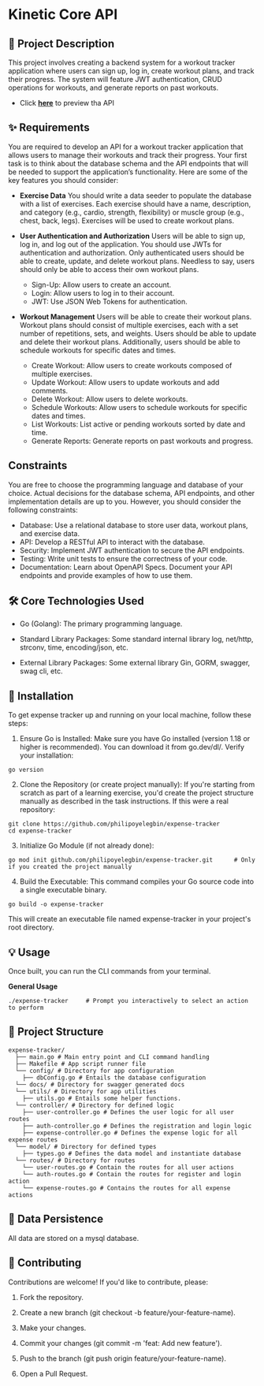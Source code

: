 # Kinetic Core API

## 📝 Project Description

This project involves creating a backend system for a workout tracker application where users can sign up, log in, create workout plans, and track their progress. The system will feature JWT authentication, CRUD operations for workouts, and generate reports on past workouts.

- Click **[here](https://kinetic-core.onrender.com)** to preview tha API

## ✨ Requirements

You are required to develop an API for a workout tracker application that allows users to manage their workouts and track their progress. Your first task is to think about the database schema and the API endpoints that will be needed to support the application’s functionality. Here are some of the key features you should consider:

- **Exercise Data**
  You should write a data seeder to populate the database with a list of exercises. Each exercise should have a name, description, and category (e.g., cardio, strength, flexibility) or muscle group (e.g., chest, back, legs). Exercises will be used to create workout plans.

- **User Authentication and Authorization**
  Users will be able to sign up, log in, and log out of the application. You should use JWTs for authentication and authorization. Only authenticated users should be able to create, update, and delete workout plans. Needless to say, users should only be able to access their own workout plans.

  - Sign-Up: Allow users to create an account.
  - Login: Allow users to log in to their account.
  - JWT: Use JSON Web Tokens for authentication.

- **Workout Management**
  Users will be able to create their workout plans. Workout plans should consist of multiple exercises, each with a set number of repetitions, sets, and weights. Users should be able to update and delete their workout plans. Additionally, users should be able to schedule workouts for specific dates and times.

  - Create Workout: Allow users to create workouts composed of multiple exercises.
  - Update Workout: Allow users to update workouts and add comments.
  - Delete Workout: Allow users to delete workouts.
  - Schedule Workouts: Allow users to schedule workouts for specific dates and times.
  - List Workouts: List active or pending workouts sorted by date and time.
  - Generate Reports: Generate reports on past workouts and progress.

## Constraints

You are free to choose the programming language and database of your choice. Actual decisions for the database schema, API endpoints, and other implementation details are up to you. However, you should consider the following constraints:

- Database: Use a relational database to store user data, workout plans, and exercise data.
- API: Develop a RESTful API to interact with the database.
- Security: Implement JWT authentication to secure the API endpoints.
- Testing: Write unit tests to ensure the correctness of your code.
- Documentation: Learn about OpenAPI Specs. Document your API endpoints and provide examples of how to use them.

## 🛠️ Core Technologies Used

- Go (Golang): The primary programming language.

- Standard Library Packages: Some standard internal library log, net/http, strconv, time, encoding/json, etc.

- External Library Packages: Some external library Gin, GORM, swagger, swag cli, etc.

## 🚀 Installation

To get expense tracker up and running on your local machine, follow these steps:

1. Ensure Go is Installed:
   Make sure you have Go installed (version 1.18 or higher is recommended). You can download it from go.dev/dl/.
   Verify your installation:

```
go version
```

2. Clone the Repository (or create project manually):
   If you're starting from scratch as part of a learning exercise, you'd create the project structure manually as described in the task instructions. If this were a real repository:

```
git clone https://github.com/philipoyelegbin/expense-tracker
cd expense-tracker
```

3. Initialize Go Module (if not already done):

```
go mod init github.com/philipoyelegbin/expense-tracker.git      # Only if you created the project manually
```

4. Build the Executable:
   This command compiles your Go source code into a single executable binary.

```
go build -o expense-tracker
```

This will create an executable file named expense-tracker in your project's root directory.

## 💡 Usage

Once built, you can run the CLI commands from your terminal.

**General Usage**

```
./expense-tracker     # Prompt you interactively to select an action to perform
```

## 📂 Project Structure

```
expense-tracker/
  ├── main.go # Main entry point and CLI command handling
  ├── Makefile # App script runner file
  └── config/ # Directory for app configuration
    ├── dbConfig.go # Entails the database configuration
  └── docs/ # Directory for swagger generated docs
  └── utils/ # Directory for app utilities
    ├── utils.go # Entails some helper functions.
  └── controller/ # Directory for defined logic
    ├── user-controller.go # Defines the user logic for all user routes
    ├── auth-controller.go # Defines the registration and login logic
    ├── expense-controller.go # Defines the expense logic for all expense routes
  └── model/ # Directory for defined types
    ├── types.go # Defines the data model and instantiate database
  └── routes/ # Directory for routes
    └── user-routes.go # Contain the routes for all user actions
    └── auth-routes.go # Contain the routes for register and login action
    └── expense-routes.go # Contains the routes for all expense actions
```

## 💾 Data Persistence

All data are stored on a mysql database.

## 🤝 Contributing

Contributions are welcome! If you'd like to contribute, please:

1. Fork the repository.

2. Create a new branch (git checkout -b feature/your-feature-name).

3. Make your changes.

4. Commit your changes (git commit -m 'feat: Add new feature').

5. Push to the branch (git push origin feature/your-feature-name).

6. Open a Pull Request.
